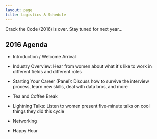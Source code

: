 ```yaml
---
layout: page
title: Logistics & Schedule 
---
```


Crack the Code (2016) is over. Stay tuned for next year...

## 2016 Agenda

* Introduction / Welcome Arrival

* Industry Overview: Hear from women about what it's like to work in different fields and different roles
 
* Starting Your Career (Panel): Discuss how to survive the interview process, learn new skills, deal with data bros, and more

* Tea and Coffee Break

* Lightning Talks: Listen to women present five-minute talks on cool things they did this cycle

* Networking

* Happy Hour
